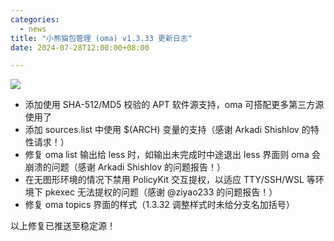 ```yaml
---
categories:
  - news
title: "小熊猫包管理 (oma) v1.3.33 更新日志"
date: 2024-07-28T12:00:00+08:00

---
```

![](/assets/oma/oma-slim.png)

- 添加使用 SHA-512/MD5 校验的 APT 软件源支持，oma 可搭配更多第三方源使用了
- 添加 sources.list 中使用 $(ARCH) 变量的支持（感谢 Arkadi Shishlov 的特性请求！）
- 修复 oma list 输出给 less 时，如输出未完成时中途退出 less 界面则 oma 会崩溃的问题（感谢 Arkadi Shishlov 的问题报告！）
- 在无图形环境的情况下禁用 PolicyKit 交互提权，以适应 TTY/SSH/WSL 等环境下 pkexec 无法提权的问题（感谢 @ziyao233 的问题报告！）
- 修复 oma topics 界面的样式（1.3.32 调整样式时未给分支名加括号）

以上修复已推送至稳定源！

